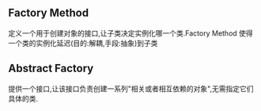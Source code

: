 ## Factory Method
定义一个用于创建对象的接口,让子类决定实例化哪一个类.Factory Method 使得一个类的实例化延迟(目的:解耦,手段:抽象)到子类

## Abstract Factory
提供一个接口,让该接口负责创建一系列"相关或者相互依赖的对象",无需指定它们具体的类.


